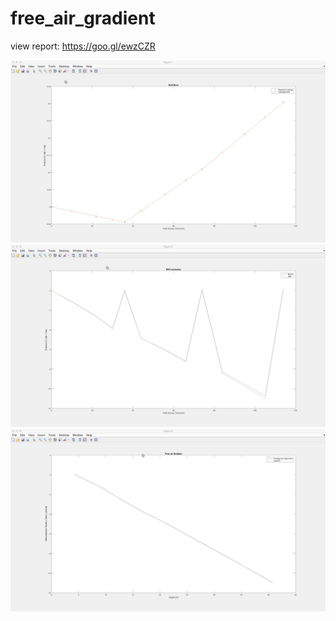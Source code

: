 # free_air_gradient

view report: https://goo.gl/ewzCZR


![ScreenShot](matlab_excel_implementation/drift_error.jpeg)
![ScreenShot](matlab_excel_implementation/drift_correction.jpeg)
![ScreenShot](matlab_excel_implementation/free_air_gradient.jpeg)
